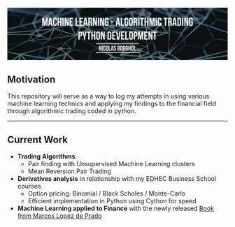 ![Picture](doc/banner.png?raw=true)

## Motivation

This repository will serve as a way to log my attempts in using various machine learning technics and applying my findings to the financial field through algorithmic trading coded in python. 

---

## Current Work

+ **Trading Algorithms**:
  - Pair finding with Unsupervised Machine Learning clusters
  - Mean Reversion Pair Trading
+ **Derivatives analysis** in relationship with my EDHEC Business School courses
  - Option pricing: Binomial / Black Scholes / Monte-Carlo
  - Efficient implementation in Python using Cython for speed
+ **Machine Learning applied to Finance** with the newly released [Book from Marcos Lopez de Prado](https://www.wiley.com/en-us/Advances+in+Financial+Machine+Learning-p-9781119482086)

